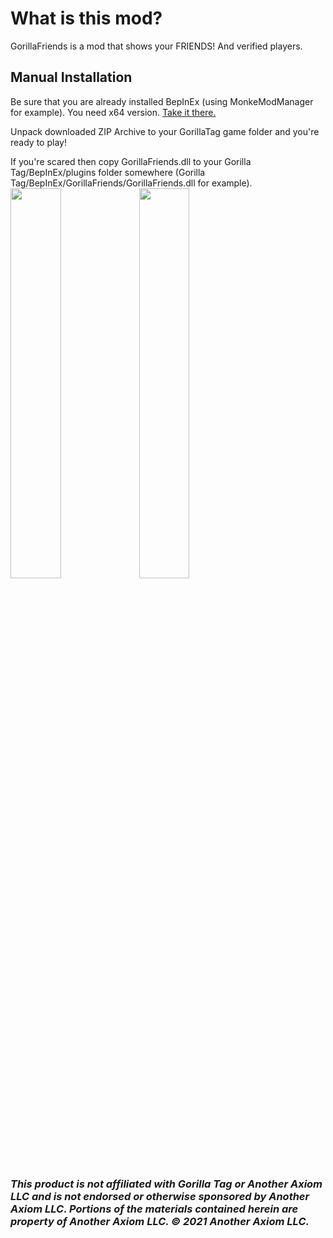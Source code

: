 # What is this mod?
GorillaFriends is a mod that shows your FRIENDS! And verified players.

## Manual Installation
Be sure that you are already installed BepInEx (using MonkeModManager for example). You need x64 version. [Take it there.](https://github.com/BepInEx/BepInEx/releases)

Unpack downloaded ZIP Archive to your GorillaTag game folder and you're ready to play!

If you're scared then copy GorillaFriends.dll to your Gorilla Tag/BepInEx/plugins folder somewhere (Gorilla Tag/BepInEx/GorillaFriends/GorillaFriends.dll for example).<br>
<img src="https://user-images.githubusercontent.com/8864329/124773350-8f02e080-df45-11eb-8a83-ab9589833881.jpg" width=40% height=40%>
<img src="https://user-images.githubusercontent.com/8864329/124773366-92966780-df45-11eb-97be-7c0822ecd269.jpg" width=40% height=40%>

### <i>This product is not affiliated with Gorilla Tag or Another Axiom LLC and is not endorsed or otherwise sponsored by Another Axiom LLC. Portions of the materials contained herein are property of Another Axiom LLC. © 2021 Another Axiom LLC.</i>
